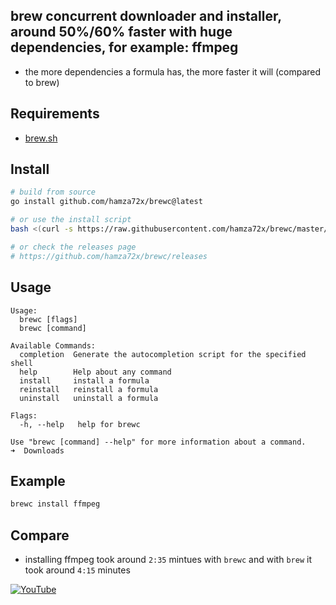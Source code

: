 ## brew concurrent downloader and installer, around 50%/60% faster with huge dependencies, for example: ffmpeg

- the more dependencies a formula has, the more faster it will (compared to brew)

## Requirements

- [brew.sh](https://brew.sh/)

## Install

```sh
# build from source
go install github.com/hamza72x/brewc@latest

# or use the install script
bash <(curl -s https://raw.githubusercontent.com/hamza72x/brewc/master/install.sh) 

# or check the releases page
# https://github.com/hamza72x/brewc/releases
```

## Usage

```
Usage:
  brewc [flags]
  brewc [command]

Available Commands:
  completion  Generate the autocompletion script for the specified shell
  help        Help about any command
  install     install a formula
  reinstall   reinstall a formula
  uninstall   uninstall a formula

Flags:
  -h, --help   help for brewc

Use "brewc [command] --help" for more information about a command.
➜  Downloads
```

## Example

```sh
brewc install ffmpeg
```

## Compare

- installing ffmpeg took around `2:35` mintues with `brewc` and with `brew` it took around `4:15` minutes

[![YouTube](https://img.youtube.com/vi/VVfNutjzF64/0.jpg)](https://youtu.be/VVfNutjzF64)
